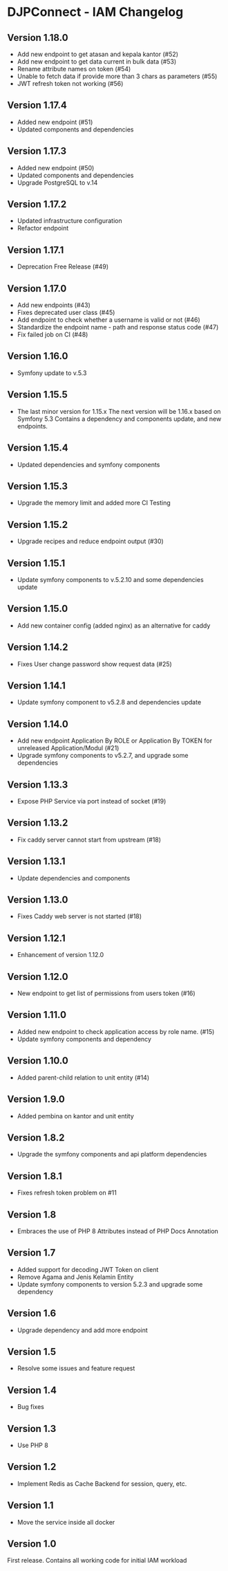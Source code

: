 # DJPConnect - IAM Changelog

## Version 1.18.0
* Add new endpoint to get atasan and kepala kantor (#52)
* Add new endpoint to get data current in bulk data (#53)
* Rename attribute names on token (#54)
* Unable to fetch data if provide more than 3 chars as parameters (#55)
* JWT refresh token not working (#56)

## Version 1.17.4
* Added new endpoint (#51)
* Updated components and dependencies

## Version 1.17.3
* Added new endpoint (#50)
* Updated components and dependencies
* Upgrade PostgreSQL to v.14

## Version 1.17.2
* Updated infrastructure configuration
* Refactor endpoint

## Version 1.17.1
* Deprecation Free Release (#49)

## Version 1.17.0
* Add new endpoints (#43)
* Fixes deprecated user class (#45)
* Add endpoint to check whether a username is valid or not (#46)
* Standardize the endpoint name - path and response status code (#47)
* Fix failed job on CI (#48)

## Version 1.16.0
* Symfony update to v.5.3

## Version 1.15.5
* The last minor version for 1.15.x The next version will be 1.16.x based on Symfony 5.3 Contains a dependency and components update, and new endpoints.

## Version 1.15.4
* Updated dependencies and symfony components

## Version 1.15.3
* Upgrade the memory limit and added more CI Testing

## Version 1.15.2
* Upgrade recipes and reduce endpoint output (#30)

## Version 1.15.1
* Update symfony components to v.5.2.10 and some dependencies update

## Version 1.15.0
* Add new container config (added nginx) as an alternative for caddy

## Version 1.14.2
* Fixes User change password show request data (#25)

## Version 1.14.1
* Update symfony component to v5.2.8 and dependencies update

## Version 1.14.0
* Add new endpoint Application By ROLE or Application By TOKEN for unreleased Application/Modul (#21)
* Upgrade symfony components to v5.2.7, and upgrade some dependencies

## Version 1.13.3
* Expose PHP Service via port instead of socket (#19)

## Version 1.13.2
* Fix caddy server cannot start from upstream (#18)

## Version 1.13.1
* Update dependencies and components

## Version 1.13.0
* Fixes Caddy web server is not started (#18)

## Version 1.12.1
* Enhancement of version 1.12.0

## Version 1.12.0
* New endpoint to get list of permissions from users token (#16)

## Version 1.11.0
* Added new endpoint to check application access by role name. (#15)
* Update symfony components and dependency

## Version 1.10.0
* Added parent-child relation to unit entity (#14)

## Version 1.9.0
* Added pembina on kantor and unit entity

## Version 1.8.2
* Upgrade the symfony components and api platform dependencies

## Version 1.8.1
* Fixes refresh token problem on #11

## Version 1.8
* Embraces the use of PHP 8 Attributes instead of PHP Docs Annotation

## Version 1.7
* Added support for decoding JWT Token on client
* Remove Agama and Jenis Kelamin Entity
* Update symfony components to version 5.2.3 and upgrade some dependency

## Version 1.6
* Upgrade dependency and add more endpoint

## Version 1.5
* Resolve some issues and feature request

## Version 1.4
* Bug fixes

## Version 1.3
* Use PHP 8

## Version 1.2
* Implement Redis as Cache Backend for session, query, etc.

## Version 1.1
* Move the service inside all docker

## Version 1.0
First release. Contains all working code for initial IAM workload
